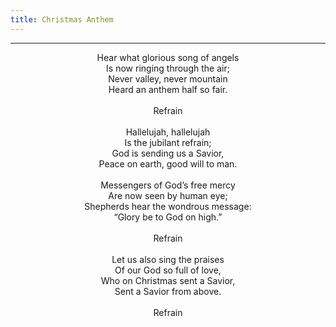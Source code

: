 ```yaml
---
title: Christmas Anthem
---
```


---
<center>
Hear what glorious song of angels<br/>
Is now ringing through the air;<br/>
Never valley, never mountain<br/>
Heard an anthem half so fair.<br/>
<br/>
Refrain<br/>
<br/>
Hallelujah, hallelujah<br/>
Is the jubilant refrain;<br/>
God is sending us a Savior,<br/>
Peace on earth, good will to man.<br/>
<br/>
Messengers of God’s free mercy<br/>
Are now seen by human eye;<br/>
Shepherds hear the wondrous message:<br/>
“Glory be to God on high.”<br/>
<br/>
Refrain<br/>
<br/>
Let us also sing the praises<br/>
Of our God so full of love,<br/>
Who on Christmas sent a Savior,<br/>
Sent a Savior from above.<br/>
<br/>
Refrain
</center>